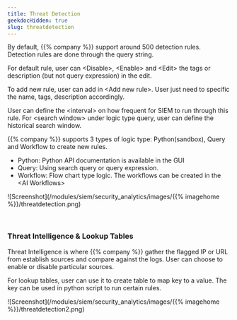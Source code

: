 ```yaml
---
title: Threat Detection
geekdocHidden: true
slug: threatdetection
---
```


By default, {{% company %}} support around 500 detection rules. Detection rules are done through the query string. 

For default rule, user can \<Disable>, \<Enable> and \<Edit> the tags or description (but not query expression) in the edit.

To add new rule, user can add in \<Add new rule>.  User just need to specific the name, tags, description accordingly.

User can define the \<interval> on how frequent for SIEM to run through this rule. For \<search window> under logic type query, user can define the historical search window. 

{{% company %}} supports 3 types of logic type: Python(sandbox), Query and Workflow to create new rules.  
* Python: Python API documentation is available in the GUI 
* Query: Using search query or query expression. 
* Workflow: Flow chart type logic. The workflows can be created in the \<AI Workflows>

![Screenshot](/modules/siem/security_analytics/images/{{% imagehome %}}/threatdetection.png)

&nbsp;

### Threat Intelligence & Lookup Tables
Threat Intelligence is where {{% company %}} gather the flagged IP or URL from establish sources and compare against the logs.  User can choose to enable or disable particular sources.

For lookup tables, user can use it to create table to map key to a value. The key can be used in python script to run certain rules.

![Screenshot](/modules/siem/security_analytics/images/{{% imagehome %}}/threatdetection2.png)





